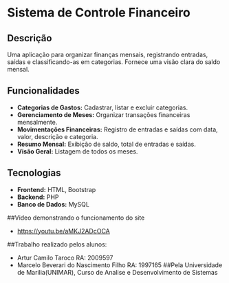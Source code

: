 # Sistema de Controle Financeiro

## Descrição
Uma aplicação para organizar finanças mensais, registrando entradas, saídas e classificando-as em categorias. Fornece uma visão clara do saldo mensal.

## Funcionalidades
- **Categorias de Gastos:** Cadastrar, listar e excluir categorias.
- **Gerenciamento de Meses:** Organizar transações financeiras mensalmente.
- **Movimentações Financeiras:** Registro de entradas e saídas com data, valor, descrição e categoria.
- **Resumo Mensal:** Exibição de saldo, total de entradas e saídas.
- **Visão Geral:** Listagem de todos os meses.

## Tecnologias
- **Frontend:** HTML, Bootstrap
- **Backend:** PHP
- **Banco de Dados:** MySQL

##Video demonstrando o funcionamento do site
- https://youtu.be/aMKJ2ADcOCA

##Trabalho realizado pelos alunos:
- Artur Camilo Taroco RA: 2009597
- Marcelo Beverari do Nascimento Filho RA: 1997165
##Pela Universidade de Marilia(UNIMAR), Curso de Analise e Desenvolvimento de Sistemas
